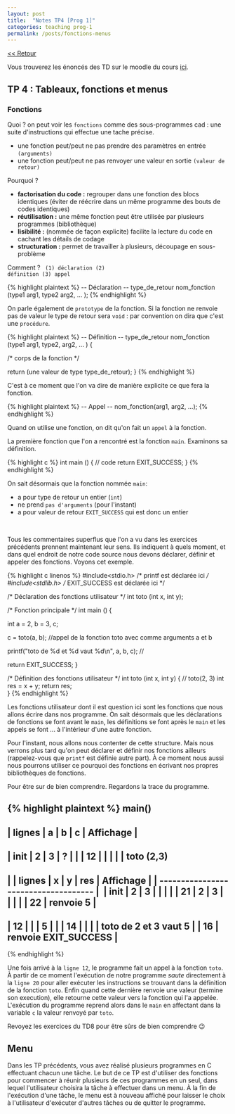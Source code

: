 ```yaml
---
layout: post
title:  "Notes TP4 [Prog 1]"
categories: teaching prog-1
permalink: /posts/fonctions-menus
---
```


[<< Retour](/blog)

<p>Vous trouverez les énoncés des TD sur le moodle du cours <a href="https://moodlelms.univ-paris13.fr/course/view.php?id=1394">ici</a>.</p>

<h2 class="listing">TP 4 :  Tableaux, fonctions et menus</h2>

<h3> Fonctions </h3>
<span class="question"> Quoi ?</span> on peut voir les <code>fonctions</code> comme des sous-programmes cad : une suite d'instructions qui effectue une tache précise.

<ul class="tips">
  <li>
    une fonction peut/peut ne pas prendre des paramètres en entrée <code>(arguments)</code>
  </li>
  <li>
    une fonction peut/peut ne pas renvoyer une valeur en sortie <code>(valeur de retour)</code>
  </li>
</ul>

<span class="question"> Pourquoi ?</span>

<ul class="tips">
  <li>
    <b>factorisation du code :</b> regrouper dans une fonction des blocs identiques (éviter de réécrire dans un même programme des bouts de codes identiques)
  </li>
  <li>
    <b>réutilisation :</b> une même fonction peut être utilisée par plusieurs programmes (bibliothèque)
  </li>
  <li>
    <b>lisibilité :</b> (nommée de façon explicite) facilite la lecture du code en cachant les détails de codage
  </li>
  <li>
    <b>structuration :</b> permet de travailler à plusieurs, découpage en sous-problème
  </li>
</ul>  

  <span class="question"> Comment ? </span> <code> (1) déclaration (2) définition (3) appel </code>

{% highlight plaintext %}
-- Déclaration --
type_de_retour nom_fonction (type1 arg1, type2 arg2, ... );
{% endhighlight %}

On parle également de <code>prototype</code> de la fonction. Si la fonction ne renvoie pas de valeur le type de retour sera <code>void</code> : par convention on dira que c'est une <code>procédure</code>.

{% highlight plaintext %}
-- Définition --
type_de_retour nom_fonction (type1 arg1, type2, arg2, ... ) {

  /* corps de la fonction */

  return (une valeur de type type_de_retour);
}
{% endhighlight %}

C'est à ce moment que l'on va dire de manière explicite ce que fera la fonction.

{% highlight plaintext %}
-- Appel --
nom_fonction(arg1, arg2, ...);
{% endhighlight %}

Quand on utilise une fonction, on dit qu'on fait un <code>appel</code> à la fonction.

La première fonction que l'on a rencontré est la fonction `main`. Examinons sa définition.

{% highlight c %}
int main () {
  // code
  return EXIT_SUCCESS;
}
{% endhighlight %}

On sait désormais que la fonction nommée `main`:
- a pour type de retour un entier (`int`)
- ne prend `pas d'arguments` (pour l'instant)
- a pour valeur de retour `EXIT_SUCCESS` qui est donc un entier

<br/>

Tous les commentaires superflus que l'on a vu dans les exercices précédents prennent maintenant leur sens. Ils indiquent à quels moment, et dans quel endroit de notre code source nous devons déclarer, définir et appeler des fonctions. Voyons cet exemple.

{% highlight c linenos %}
#include<stdio.h> /* printf est déclarée ici */
#include<stdlib.h> /* EXIT_SUCCESS est déclarée ici */

/* Déclaration des fonctions utilisateur */
int toto (int x, int y);

/* Fonction principale */
int main () {

  int a = 2, b = 3, c;

  c = toto(a, b); //appel de la fonction toto avec comme arguments a et b

  printf("toto de %d et %d vaut %d\n", a, b, c); //

  return EXIT_SUCCESS;
}

/* Définition des fonctions utilisateur */
int toto (int x, int y) {         // toto(2, 3)
  int res = x + y;
  return res;                   
}
{% endhighlight %}

<p class="tips">
  Les fonctions utilisateur dont il est question ici sont les fonctions que nous allons écrire dans nos programme. On sait désormais que les déclarations de fonctions se font avant le <code>main</code>, les définitions se font après le <code>main</code> et les appels se font ... à l'intérieur d'une autre fonction.
</p>

Pour l'instant, nous allons nous contenter de cette structure. Mais nous verrons plus tard qu'on peut déclarer et définir nos fonctions ailleurs (rappelez-vous que <code>printf</code> est définie autre part). À ce moment nous aussi nous pourrons utiliser ce pourquoi des fonctions en écrivant nos propres bibliothèques de fonctions.

Pour être sur de bien comprendre. Regardons la trace du programme.

{% highlight plaintext %}
main()
----------------------------------------------
| lignes | a | b | c |      Affichage        |
----------------------------------------------
|  init  | 2 | 3 | ? |                       |
|   12   |   |   |   |                       | toto (2,3)
---------------------------------------------------------------------------------
|                                            | lignes | x | y | res | Affichage |
|                                             ------------------------------------
|                                            |  init  | 2 | 3 |     |           |
|                                            |   21   | 2 | 3 |     |           |
|                                            |   22   | renvoie 5               |
---------------------------------------------------------------------------------
|   12   |   |   | 5 |                       |
|   14   |   |   |   | toto de 2 et 3 vaut 5 |
|   16   | renvoie EXIT_SUCCESS              |
----------------------------------------------
{% endhighlight %}

<p class="tips">
  Une fois arrivé à la <code>ligne 12</code>, le programme fait un appel à la fonction <code>toto</code>. À partir de ce moment l'exécution de notre programme <em>saute</em> directement à la <code>ligne 20</code> pour aller exécuter les instructions se trouvant dans la définition de la fonction <code>toto</code>. Enfin quand cette dernière renvoie une valeur (termine son execution), elle retourne cette valeur vers la fonction qui l'a appelée. L'exécution du programme reprend alors dans le <code>main</code> en affectant dans la variable <code>c</code> la valeur renvoyé par <code>toto</code>.
<p>

Revoyez les exercices du TD8 pour être sûrs de bien comprendre &#128521;

<h2 class="listing">Menu</h2>

<p>Dans les TP précédents, vous avez réalisé plusieurs programmes en C effectuant chacun une tâche. Le but de ce TP est d'utiliser des fonctions pour commencer à réunir plusieurs de ces programmes en un seul, dans lequel l'utilisateur choisira la tâche à effectuer dans un menu. À la fin de l'exécution d'une tâche, le menu est à nouveau affiché pour laisser le choix à l'utilisateur d'exécuter d'autres tâches ou de quitter le programme.</p>

